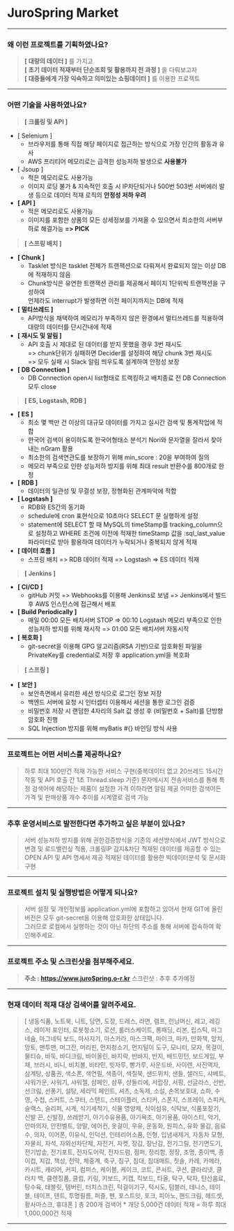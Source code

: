 # JuroSpring Market
------------
### 왜 이런 프로젝트를 기획하였나요?
> **[ 대량의 데이터 ]** 를 가지고<br/>
> **[ 초기 데이터 적재부터 단순조회 및 활용까지 전 과정 ]** 을 다뤄보고자<br/>
> **[ 대중들에게 가장 익숙하고 의미있는 쇼핑데이터 ]** 를 이용한 프로젝트<br/>
------------
### 어떤 기술을 사용하였나요?
> **[ 크롤링 및 API ]**
+ [ Selenium ] 
  + 브라우저를 통해 직접 해당 페이지로 접근하는 방식으로 가장 인간의 활동과 유사
  + AWS 프리티어 메모리로는 급격한 성능저하 발생으로 **사용불가**
+ [ Jsoup ] 
  + 적은 메모리로도 사용가능
  + 이미지 로딩 불가 & 지속적인 호출 시 IP차단되거나 500번 503번 서버에러 발생 등으로 데이터 적재 로직의 **안정성 저하 우려**
+ **[ API ]** 
  + 적은 메모리로도 사용가능
  + 이미지를 포함한 상품의 모든 상세정보를 가져올 수 있으면서 최소한의 서버부하로 해결가능 **=> PICK**
> **[ 스프링 배치 ]**
+ **[ Chunk ]** 
  + Tasklet 방식은 tasklet 전체가 트랜잭션으로 다뤄져서 완료되지 않는 이상 DB에 적재하지 않음
  + Chunk방식은 유연한 트랜잭션 관리를 제공해서 페이지 1단위씩 트랜잭션을 구성하여 <br/>
  언제라도 interrupt가 발생하면 이전 페이지까지는 DB에 적재
+ **[ 멀티쓰레드 ]** 
  + API방식을 채택하여 메모리가 부족하지 않은 환경에서 멀티쓰레드를 적용하여 대량의 데이터를 단시간내에 적재
+ **[ 재시도 및 알림 ]**
  + API 호출 시 제대로 된 데이터를 받지 못했을 경우 3번 재시도 <br/>
  => chunk단위가 실패하면 Decider를 설정하여 해당 chunk 3번 재시도 <br/>
  => 모두 실패 시 Slack 알림 띄우도록 설계하여 안정성 보장
+ **[ DB Connection ]** 
  + DB Connection open시 list형태로 트랙킹하고 배치종료 전 DB Connection 모두 close
> **[ ES, Logstash, RDB ]**
+ **[ ES ]** 
  + 최소 몇 백만 건 이상의 대규모 데이터를 가지고 실시간 검색 및 통계작업에 적합
  + 한국어 검색이 용이하도록 한국어형태소 분석기 Nori와 문자열을 잘라서 찾아내는 nGram 활용
  + 최소한의 검색연관도를 보장하기 위해 min_score : 20을 부여하여 질의
  + 메모리 부족으로 인한 성능저하 방지를 위해 최대 result 반환수를 800개로 한정
+ **[ RDB ]** 
  + 데이터의 일관성 및 무결성 보장, 정형화된 관계파악에 적합
+ **[ Logstash ]** 
  + RDB와 ES간의 동기화
  + schedule에 cron 표현식으로 10초마다 SELECT 문 실행하게 설정
  + statement에 SELECT 할 때 MySQL의 timeStamp를 tracking_column으로 설정하고 WHERE 조건에 이전에 적재한 timeStamp 값을 :sql_last_value 파라미터로 받아 활용하여 데이터가 누락되거나 중복되지 않게 적재
+ **[ 데이터 흐름 ]** 
  + 스프링 배치 => RDB 데이터 적재 => Logstash => ES 데이터 적재
> **[ Jenkins ]**
+ **[ CI/CD ]** 
  + gitHub 커밋 => Webhooks를 이용해 Jenkins로 보냄 => Jenkins에서 빌드 후 AWS 인스턴스에 접근해서 배포
+ **[ Build Periodically ]** 
  + 매일 00:00 모든 배치서버 STOP => 00:10 Logstash 메모리 부족으로 인한 성능저하 방지를 위해 재시작 => 01:00 모든 배치서버 자동시작
+ **[ 복호화 ]** 
  + git-secret을 이용해 GPG 알고리즘(RSA 기반)으로 암호화된 파일을 PrivateKey를 credential로 저장 후 application.yml을 복호화
> **[ 스프링 ]**
+ **[ 보안 ]** 
  + 보안측면에서 유리한 세션 방식으로 로그인 정보 저장
  + 백엔드 서버에 요청 시 인터셉터 이용해서 세션을 통한 로그인 검증
  + 비밀번호 저장 시 랜덤한 4자리의 Salt 값 생성 후 (비밀번호 + Salt)를 단방향암호화 진행
  + SQL Injection 방지를 위해 myBatis #{} 바인딩 방식 사용
------------
### 프로젝트는 어떤 서비스를 제공하나요?
> 하루 최대 100만건 적재 가능한 서비스 구현(중복데이터 없고 20쓰레드 15시간 작동 및 API 호출 간 1초 Thread.sleep 기준)
> 문자메시지 전송서비스를 통해 특정 검색어에 해당하는 제품이 설정한 가격 이하라면 알림 제공
> 어떠한 검색어든 가격 및 판매상품 개수 추이를 시계열로 검색 가능
------------
### 추후 운영서비스로 발전한다면 추가하고 싶은 부분이 있나요?
> 서버 성능저하 방지를 위해 권한검증방식을 기존의 세션방식에서 JWT 방식으로 변경 및 로드밸런싱 적용, 크롤링IP 감지&차단
> 적재된 데이터를 제공할 수 있는 OPEN API 및 API 명세서 제공
> 적재된 데이터를 활용한 빅데이터분석 및 문서화 구현
------------
### 프로젝트 설치 및 실행방법은 어떻게 되나요?
> 서버 설정 및 개인정보를 application.yml에 포함하고 있어서 현재 GIT에 올린 버전은 모두 git-secret을 이용해 암호화한 상태입니다.<br/>그러므로 로컬에서 실행하는 것이 아닌 하단의 주소를 통해 서버에 접속하여 확인해주세요.
------------
### 프로젝트 주소 및 스크린샷을 첨부해주세요.
> **주소 : https://www.juroSpring.o-r.kr**
> 스크린샷 : 추후 추가예정
------------
### 현재 데이터 적재 대상 검색어를 알려주세요.
> [ 냉동식품, 노트북, 니트, 당면, 도장, 드레스, 라면, 램프, 런닝머신, 레고, 레깅스, 레이저 포인터, 로봇청소기, 로션, 롤러스케이트, 롱패딩, 리본, 립스틱, 마그네슘, 마그네틱 보드, 마사지기, 마스카라, 마스크팩, 마이크, 마카, 만화책, 망치, 망토, 맨투맨, 머그잔, 머리핀, 먼지청소기, 먼지털이 도구, 모니터, 모자, 목걸이, 물티슈, 바둑, 바디크림, 바이올린, 바지락, 반바지, 반지, 배드민턴, 보드게임, 부채, 브러시, 비니, 비치볼, 비타민, 빗자루, 빵가루, 사운드바, 사이렌, 사진액자, 삼계탕, 상품권, 색소폰, 색연필, 색종이, 색칠북, 샌드위치, 샌들, 샐러드, 샤베트, 샤워가운, 샤워기, 샤워젤, 샴페인, 샴푸, 샹들리에, 서랍장, 서핑, 선글라스, 선반, 선크림, 선풍기, 설탕, 세라믹 페인트, 셔츠, 소독제, 소설, 손목보호대, 쇼파, 수영, 수첩, 스커트, 스쿠터, 스탠드, 스테이플러, 스티커, 스폰지, 스프레이, 스피커, 슬랙스, 슬리퍼, 시계, 식기세척기, 식물 영양제, 식이섬유, 식탁보, 식품포장기, 신발 끈, 신발장, 쓰레받기, 아기수유용품, 아기욕조, 아기용품, 아이스티, 악기, 안마의자, 안전벨트, 양말, 에어컨, 옷걸이, 우유, 운동화, 원피스, 유화 물감, 음료수, 의자, 이어폰, 이유식, 인덕션, 인테리어소품, 인형, 입냄새제거, 자동차 모형, 자물쇠, 자석, 자외선차단제, 자전거, 자켓, 장갑, 장난감, 전기그릴, 전기면도기, 전기밥솥, 전기포트, 전자도어락, 전자드럼, 점퍼, 정리함, 정장, 조명, 종이백, 종이컵, 지갑, 책상, 천막, 체중계, 축구, 침구, 침대, 침대매트, 칫솔, 카레, 카메라, 카시트, 캐리어, 커피, 컴퍼스, 케이블, 케이크, 코트, 콘서트, 쿠션, 클라리넷, 클러치 백, 클렌징폼, 클립, 키링, 키보드, 키캡, 킥보드, 타올, 탁구, 탁자, 탄산음료, 탕수육, 태블릿, 탬버린, 터치스크린, 턱걸이기구, 턱시도, 텀블러, 테니스, 테이블, 테이프, 텐트, 투명필름, 퍼즐, 펜, 포스트잇, 포크, 피아노, 핸드크림, 헤드셋, 황사마스크, 휴대폰 ]
총 200개 검색어 * 개당 5,000건 데이터 적재 = 하루 최대 1,000,000건 적재
------------
